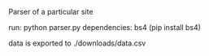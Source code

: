 Parser of a particular site

run: python parser.py
dependencies: bs4 (pip install bs4)


data is exported to ./downloads/data.csv
